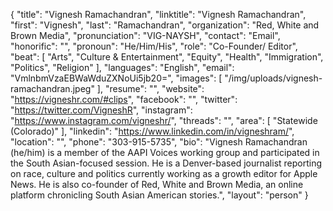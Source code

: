 {
  "title": "Vignesh Ramachandran",
  "linktitle": "Vignesh Ramachandran",
  "first": "Vignesh",
  "last": "Ramachandran",
  "organization": "Red, White and Brown Media",
  "pronunciation": "VIG-NAYSH",
  "contact": "Email",
  "honorific": "",
  "pronoun": "He/Him/His",
  "role": "Co-Founder/ Editor",
  "beat": [
    "Arts",
    "Culture & Entertainment",
    "Equity",
    "Health",
    "Immigration",
    "Politics",
    "Religion"
  ],
  "languages": "English",
  "email": "VmlnbmVzaEBWaWduZXNoUi5jb20=",
  "images": [
    "/img/uploads/vignesh-ramachandran.jpeg"
  ],
  "resume": "",
  "website": "https://vigneshr.com/#clips",
  "facebook": "",
  "twitter": "https://twitter.com/VigneshR",
  "instagram": "https://www.instagram.com/vigneshr/",
  "threads": "",
  "area": [
    "Statewide (Colorado)"
  ],
  "linkedin": "https://www.linkedin.com/in/vigneshram/",
  "location": "",
  "phone": "303-915-5735",
  "bio": "Vignesh Ramachandran (he/him) is a member of the AAPI Voices working group and participated in the South Asian-focused session. He is a Denver-based journalist reporting on race, culture and politics currently working as a growth editor for Apple News. He is also co-founder of Red, White and Brown Media, an online platform chronicling South Asian American stories.",
  "layout": "person"
}